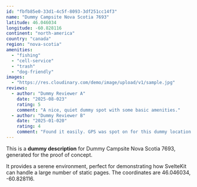 ```yaml
---
id: "fbfb85e0-33d1-4c5f-8093-3df251cc14f3"
name: "Dummy Campsite Nova Scotia 7693"
latitude: 46.046034
longitude: -60.828116
continent: "north-america"
country: "canada"
region: "nova-scotia"
amenities:
  - "fishing"
  - "cell-service"
  - "trash"
  - "dog-friendly"
images:
  - "https://res.cloudinary.com/demo/image/upload/v1/sample.jpg"
reviews:
  - author: "Dummy Reviewer A"
    date: "2025-08-023"
    rating: 5
    comment: "A nice, quiet dummy spot with some basic amenities."
  - author: "Dummy Reviewer B"
    date: "2025-01-020"
    rating: 4
    comment: "Found it easily. GPS was spot on for this dummy location."
---
```


This is a **dummy description** for Dummy Campsite Nova Scotia 7693, generated for the proof of concept.

It provides a serene environment, perfect for demonstrating how SvelteKit can handle a large number of static pages. The coordinates are 46.046034, -60.828116.
